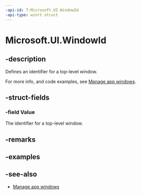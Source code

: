 ```yaml
---
-api-id: T:Microsoft.UI.WindowId
-api-type: winrt struct
---
```


# Microsoft.UI.WindowId

<!--
public struct WindowId
-->

## -description

Defines an identifier for a top-level window.

For more info, and code examples, see [Manage app windows](/windows/apps/windows-app-sdk/windowing/windowing-overview).

## -struct-fields

### -field Value

The identifier for a top-level window.

## -remarks

## -examples

## -see-also

* [Manage app windows](/windows/apps/windows-app-sdk/windowing/windowing-overview)
